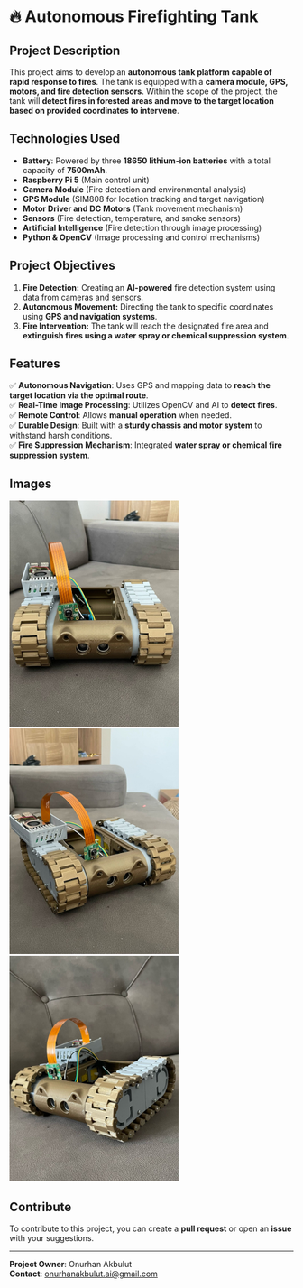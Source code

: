 # 🔥 Autonomous Firefighting Tank

##  Project Description
This project aims to develop an **autonomous tank platform capable of rapid response to fires**. The tank is equipped with a **camera module, GPS, motors, and fire detection sensors**. Within the scope of the project, the tank will **detect fires in forested areas and move to the target location based on provided coordinates to intervene**.

##  Technologies Used
- **Battery**: Powered by three **18650 lithium-ion batteries** with a total capacity of **7500mAh**.
- **Raspberry Pi 5** (Main control unit)
- **Camera Module** (Fire detection and environmental analysis)
- **GPS Module** (SIM808 for location tracking and target navigation)
- **Motor Driver and DC Motors** (Tank movement mechanism)
- **Sensors** (Fire detection, temperature, and smoke sensors)
- **Artificial Intelligence** (Fire detection through image processing)
- **Python & OpenCV** (Image processing and control mechanisms)


##  Project Objectives
1. **Fire Detection:** Creating an **AI-powered** fire detection system using data from cameras and sensors.
2. **Autonomous Movement:** Directing the tank to specific coordinates using **GPS and navigation systems**.
3. **Fire Intervention:** The tank will reach the designated fire area and **extinguish fires using a water spray or chemical suppression system**.

##  Features
✅ **Autonomous Navigation**: Uses GPS and mapping data to **reach the target location via the optimal route**.  
✅ **Real-Time Image Processing**: Utilizes OpenCV and AI to **detect fires**.  
✅ **Remote Control**: Allows **manual operation** when needed.  
✅ **Durable Design**: Built with a **sturdy chassis and motor system** to withstand harsh conditions.  
✅ **Fire Suppression Mechanism**: Integrated **water spray or chemical fire suppression system**.  

##  Images
<img src="images/photo1.jpeg" alt="Project Image 1" width="300"/>
<img src="images/photo2.jpeg" alt="Project Image 2" width="300"/>
<img src="images/photo3.jpeg" alt="Project Image 3" width="300"/>

##  Contribute
To contribute to this project, you can create a **pull request** or open an **issue** with your suggestions.

---
 **Project Owner**: Onurhan Akbulut  
 **Contact**: onurhanakbulut.ai@gmail.com
